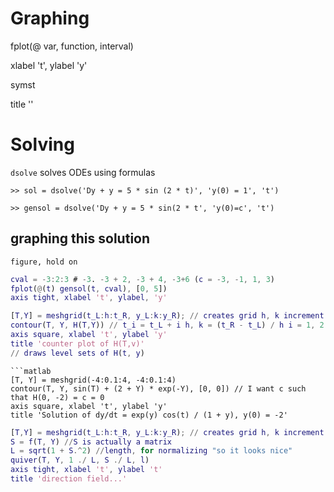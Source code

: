 # Graphing

fplot(@ var, function, interval)

xlabel 't', ylabel 'y'

symst

title ''

# Solving

`dsolve` solves ODEs using formulas

`>> sol = dsolve('Dy + y = 5 * sin (2 * t)', 'y(0) = 1', 't')`

`>> gensol = dsolve('Dy + y = 5 * sin(2 * t', 'y(0)=c', 't')`

## graphing this solution

`figure, hold on`

```matlab
cval = -3:2:3 # -3. -3 + 2, -3 + 4, -3+6 (c = -3, -1, 1, 3)
fplot(@(t) gensol(t, cval), [0, 5])
axis tight, xlabel 't', ylabel, 'y'
```

```matlab
[T,Y] = meshgrid(t_L:h:t_R, y_L:k:y_R); // creates grid h, k increment 
contour(T, Y, H(T,Y)) // t_i = t_L + i h, k = (t_R - t_L) / h i = 1, 2, ..., k
axis square, xlabel 't', ylabel 'y'
title 'counter plot of H(T,v)'
// draws level sets of H(t, y)
```
```
```matlab
[T, Y] = meshgrid(-4:0.1:4, -4:0.1:4)
contour(T, Y, sin(T) + (2 + Y) * exp(-Y), [0, 0]) // I want c such that H(0, -2) = c = 0
axis square, xlabel 't', ylabel 'y'
title 'Solution of dy/dt = exp(y) cos(t) / (1 + y), y(0) = -2'
```
```matlab
[T,Y] = meshgrid(t_L:h:t_R, y_L:k:y_R); // creates grid h, k increment 
S = f(T, Y) //S is actually a matrix
L = sqrt(1 + S.^2) //length, for normalizing "so it looks nice"
quiver(T, Y, 1 ./ L, S ./ L, l)
axis tight, xlabel 't', ylabel 't'
title 'direction field...'
```
